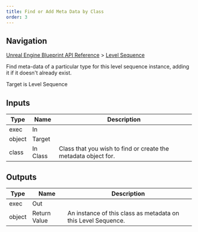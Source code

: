 ```yaml
---
title: Find or Add Meta Data by Class
order: 3
---
```

## Navigation

[Unreal Engine Blueprint API Reference](https://dev.epicgames.com/documentation/en-us/unreal-engine/BlueprintAPI) > [Level Sequence](https://dev.epicgames.com/documentation/en-us/unreal-engine/BlueprintAPI/LevelSequence)

Find meta-data of a particular type for this level sequence instance, adding it if it doesn't already exist.

Target is Level Sequence

## Inputs

| Type | Name | Description |
| --- | --- | --- |
| exec | In |  |
| object | Target |  |
| class | In Class | Class that you wish to find or create the metadata object for. |

## Outputs

| Type | Name | Description |
| --- | --- | --- |
| exec | Out |  |
| object | Return Value | An instance of this class as metadata on this Level Sequence. |
